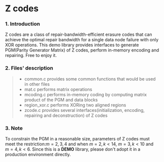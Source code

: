 Z codes
=======

### 1. Introduction
Z codes are a class of repair-bandwidth-efficient erasure codes that can achieve the optimal repair bandwidth for a single data node failure with only XOR operations. This demo library provides interfaces to generate PGM(Parity Generator Matrix) of Z codes, perform in-memory encoding and repairing. Free to enjoy it.

### 2. Files' description
> - common.c provides some common functions that would be used in other files
> - mat.c performs matrix operations
> - mcoding.c performs in-memory coding by computing matrix product of the PGM and data blocks
> - region_xor.c performs XORing two aligned regions
> - zcode.c provides several interfaces(initialization, encoding, repairing and deconstruction) of Z codes

### 3. **Note**
To constrain the PGM in a reasonable size, parameters of Z codes must meet the restriction:$m = 2,3,4$ and when $m = 2 , k < 14$, $m = 3 , k < 10$ and $m = 4 , k < 6$. Since this is a **DEMO** library, please don't adopt it in a production environment directly.  
